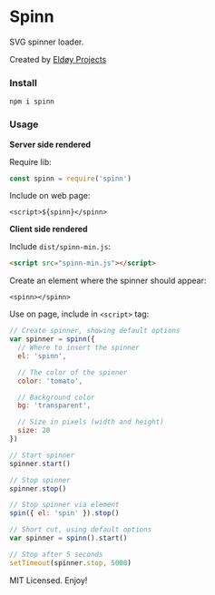# Spinn

SVG spinner loader.

Created by [Eldøy Projects](https://eldoy.com)

### Install
```
npm i spinn
```

### Usage

**Server side rendered**

Require lib:
```js
const spinn = require('spinn')
```

Include on web page:
```
<script>${spinn}</spinn>
```

**Client side rendered**

Include `dist/spinn-min.js`:

```html
<script src="spinn-min.js"></script>
```

Create an element where the spinner should appear:

```
<spinn></spinn>
```

Use on page, include in `<script>` tag:
```js
// Create spinner, showing default options
var spinner = spinn({
  // Where to insert the spinner
  el: 'spinn',

  // The color of the spinner
  color: 'tomato',

  // Background color
  bg: 'transparent',

  // Size in pixels (width and height)
  size: 20
})

// Start spinner
spinner.start()

// Stop spinner
spinner.stop()

// Stop spinner via element
spin({ el: 'spin' }).stop()

// Short cut, using default options
var spinner = spinn().start()

// Stop after 5 seconds
setTimeout(spinner.stop, 5000)
```

MIT Licensed. Enjoy!
